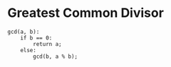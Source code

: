 # Greatest Common Divisor

```
gcd(a, b):
    if b == 0:
        return a;
    else:
        gcd(b, a % b);
```
